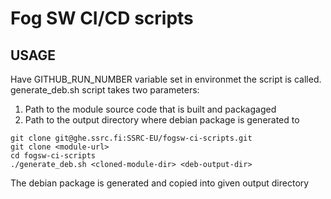 # Fog SW CI/CD scripts

## USAGE
Have GITHUB_RUN_NUMBER variable set in environmet the script is called.
generate_deb.sh script takes two parameters:
 1. Path to the module source code that is built and packagaged
 2. Path to the output directory where debian package is generated to

```
git clone git@ghe.ssrc.fi:SSRC-EU/fogsw-ci-scripts.git
git clone <module-url>
cd fogsw-ci-scripts
./generate_deb.sh <cloned-module-dir> <deb-output-dir>

```
The debian package is generated and copied into given output directory
